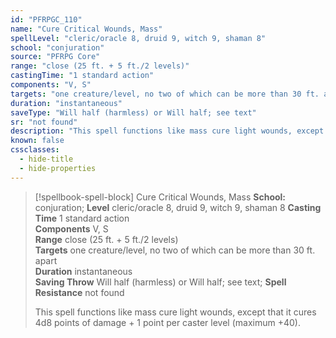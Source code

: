 ```yaml
---
id: "PFRPGC_110"
name: "Cure Critical Wounds, Mass"
spellLevel: "cleric/oracle 8, druid 9, witch 9, shaman 8"
school: "conjuration"
source: "PFRPG Core"
range: "close (25 ft. + 5 ft./2 levels)"
castingTime: "1 standard action"
components: "V, S"
targets: "one creature/level, no two of which can be more than 30 ft. apart"
duration: "instantaneous"
saveType: "Will half (harmless) or Will half; see text"
sr: "not found"
description: "This spell functions like mass cure light wounds, except that it cures 4d8 points of damage + 1 point per caster level (maximum +40)."
known: false
cssclasses:
  - hide-title
  - hide-properties
---
```


> [!spellbook-spell-block] Cure Critical Wounds, Mass
> **School:** conjuration; **Level** cleric/oracle 8, druid 9, witch 9, shaman 8
> **Casting Time** 1 standard action  
> **Components** V, S  
> **Range** close (25 ft. + 5 ft./2 levels)  
> **Targets** one creature/level, no two of which can be more than 30 ft. apart  
> **Duration** instantaneous  
> **Saving Throw** Will half (harmless) or Will half; see text; **Spell Resistance** not found
> 
> This spell functions like mass cure light wounds, except that it cures 4d8 points of damage + 1 point per caster level (maximum +40).